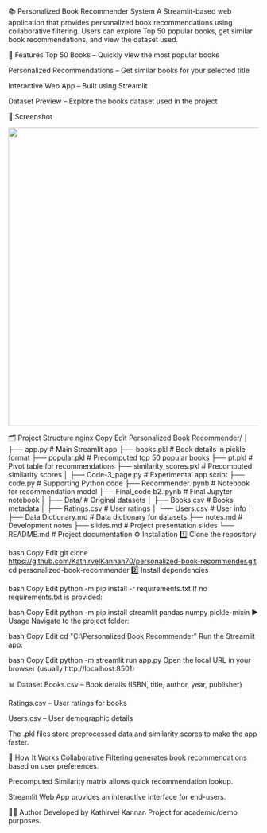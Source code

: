 📚 Personalized Book Recommender System
A Streamlit-based web application that provides personalized book recommendations using collaborative filtering.
Users can explore Top 50 popular books, get similar book recommendations, and view the dataset used.

🚀 Features
Top 50 Books – Quickly view the most popular books

Personalized Recommendations – Get similar books for your selected title

Interactive Web App – Built using Streamlit

Dataset Preview – Explore the books dataset used in the project

📸 Screenshot
<p align="center"> <img src="screenshot.png" width="600"> </p>
🗂 Project Structure
nginx
Copy
Edit
Personalized Book Recommender/
│
├── app.py                    # Main Streamlit app
├── books.pkl                 # Book details in pickle format
├── popular.pkl               # Precomputed top 50 popular books
├── pt.pkl                    # Pivot table for recommendations
├── similarity_scores.pkl     # Precomputed similarity scores
│
├── Code-3_page.py            # Experimental app script
├── code.py                   # Supporting Python code
├── Recommender.ipynb         # Notebook for recommendation model
├── Final_code b2.ipynb       # Final Jupyter notebook
│
├── Data/                     # Original datasets
│   ├── Books.csv             # Books metadata
│   ├── Ratings.csv           # User ratings
│   └── Users.csv             # User info
│
├── Data Dictionary.md        # Data dictionary for datasets
├── notes.md                  # Development notes
├── slides.md                 # Project presentation slides
└── README.md                 # Project documentation
⚙️ Installation
1️⃣ Clone the repository

bash
Copy
Edit
git clone https://github.com/KathirvelKannan70/personalized-book-recommender.git
cd personalized-book-recommender
2️⃣ Install dependencies

bash
Copy
Edit
python -m pip install -r requirements.txt
If no requirements.txt is provided:

bash
Copy
Edit
python -m pip install streamlit pandas numpy pickle-mixin
▶️ Usage
Navigate to the project folder:

bash
Copy
Edit
cd "C:\Personalized Book Recommender"
Run the Streamlit app:

bash
Copy
Edit
python -m streamlit run app.py
Open the local URL in your browser (usually http://localhost:8501)

📊 Dataset
Books.csv – Book details (ISBN, title, author, year, publisher)

Ratings.csv – User ratings for books

Users.csv – User demographic details

The .pkl files store preprocessed data and similarity scores to make the app faster.

🧠 How It Works
Collaborative Filtering generates book recommendations based on user preferences.

Precomputed Similarity matrix allows quick recommendation lookup.

Streamlit Web App provides an interactive interface for end-users.

👨‍💻 Author
Developed by Kathirvel Kannan
Project for academic/demo purposes.

